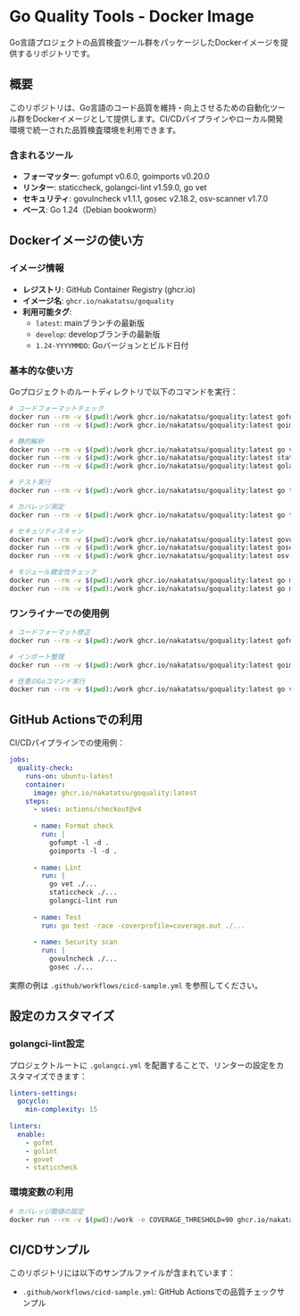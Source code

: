 # Go Quality Tools - Docker Image

Go言語プロジェクトの品質検査ツール群をパッケージしたDockerイメージを提供するリポジトリです。

## 概要

このリポジトリは、Go言語のコード品質を維持・向上させるための自動化ツール群をDockerイメージとして提供します。CI/CDパイプラインやローカル開発環境で統一された品質検査環境を利用できます。

### 含まれるツール

- **フォーマッター**: gofumpt v0.6.0, goimports v0.20.0
- **リンター**: staticcheck, golangci-lint v1.59.0, go vet
- **セキュリティ**: govulncheck v1.1.1, gosec v2.18.2, osv-scanner v1.7.0
- **ベース**: Go 1.24（Debian bookworm）

## Dockerイメージの使い方

### イメージ情報

- **レジストリ**: GitHub Container Registry (ghcr.io)
- **イメージ名**: `ghcr.io/nakatatsu/goquality`
- **利用可能タグ**:
  - `latest`: mainブランチの最新版
  - `develop`: developブランチの最新版
  - `1.24-YYYYMMDD`: Goバージョンとビルド日付

### 基本的な使い方

Goプロジェクトのルートディレクトリで以下のコマンドを実行：

```bash
# コードフォーマットチェック
docker run --rm -v $(pwd):/work ghcr.io/nakatatsu/goquality:latest gofumpt -l -d .
docker run --rm -v $(pwd):/work ghcr.io/nakatatsu/goquality:latest goimports -l -d .

# 静的解析
docker run --rm -v $(pwd):/work ghcr.io/nakatatsu/goquality:latest go vet ./...
docker run --rm -v $(pwd):/work ghcr.io/nakatatsu/goquality:latest staticcheck ./...
docker run --rm -v $(pwd):/work ghcr.io/nakatatsu/goquality:latest golangci-lint run

# テスト実行
docker run --rm -v $(pwd):/work ghcr.io/nakatatsu/goquality:latest go test -race ./...

# カバレッジ測定
docker run --rm -v $(pwd):/work ghcr.io/nakatatsu/goquality:latest go test -race -coverprofile=coverage.out ./...

# セキュリティスキャン
docker run --rm -v $(pwd):/work ghcr.io/nakatatsu/goquality:latest govulncheck ./...
docker run --rm -v $(pwd):/work ghcr.io/nakatatsu/goquality:latest gosec ./...
docker run --rm -v $(pwd):/work ghcr.io/nakatatsu/goquality:latest osv-scanner .

# モジュール健全性チェック
docker run --rm -v $(pwd):/work ghcr.io/nakatatsu/goquality:latest go mod tidy -v
docker run --rm -v $(pwd):/work ghcr.io/nakatatsu/goquality:latest go mod verify
```

### ワンライナーでの使用例

```bash
# コードフォーマット修正
docker run --rm -v $(pwd):/work ghcr.io/nakatatsu/goquality:latest gofumpt -w .

# インポート整理
docker run --rm -v $(pwd):/work ghcr.io/nakatatsu/goquality:latest goimports -w .

# 任意のGoコマンド実行
docker run --rm -v $(pwd):/work ghcr.io/nakatatsu/goquality:latest go version
```

## GitHub Actionsでの利用

CI/CDパイプラインでの使用例：

```yaml
jobs:
  quality-check:
    runs-on: ubuntu-latest
    container:
      image: ghcr.io/nakatatsu/goquality:latest
    steps:
      - uses: actions/checkout@v4
      
      - name: Format check
        run: |
          gofumpt -l -d .
          goimports -l -d .
      
      - name: Lint
        run: |
          go vet ./...
          staticcheck ./...
          golangci-lint run
      
      - name: Test
        run: go test -race -coverprofile=coverage.out ./...
      
      - name: Security scan
        run: |
          govulncheck ./...
          gosec ./...
```

実際の例は `.github/workflows/cicd-sample.yml` を参照してください。


## 設定のカスタマイズ

### golangci-lint設定

プロジェクトルートに `.golangci.yml` を配置することで、リンターの設定をカスタマイズできます：

```yaml
linters-settings:
  gocyclo:
    min-complexity: 15
  
linters:
  enable:
    - gofmt
    - golint
    - govet
    - staticcheck
```

### 環境変数の利用

```bash
# カバレッジ閾値の設定
docker run --rm -v $(pwd):/work -e COVERAGE_THRESHOLD=90 ghcr.io/nakatatsu/goquality:latest go test -coverprofile=coverage.out ./...
```

## CI/CDサンプル

このリポジトリには以下のサンプルファイルが含まれています：

- `.github/workflows/cicd-sample.yml`: GitHub Actionsでの品質チェックサンプル

